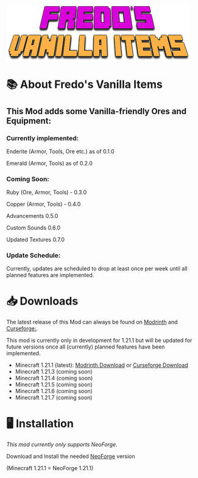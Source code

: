 
<img src="src/main/resources/FredosVanillaItems-Icon.png">

📚 About Fredo's Vanilla Items
=======
## This Mod adds some Vanilla-friendly Ores and Equipment:

### Currently implemented:

Enderite (Armor, Tools, Ore etc.) as of 0.1.0

Emerald (Armor, Tools) as of 0.2.0

### Coming Soon:

Ruby (Ore, Armor, Tools) - 0.3.0

Copper (Armor, Tools) - 0.4.0

Advancements 0.5.0

Custom Sounds 0.6.0

Updated Textures 0.7.0

### Update Schedule:
Currently, updates are scheduled to drop at least
once per week until all planned features are implemented.


📥 Downloads
=======

The latest release of this Mod can always be found on
[Modrinth](https://modrinth.com/mod/fredos-vanilla-items) and [Curseforge:](https://legacy.curseforge.com/minecraft/mc-mods/fredos-vanilla-items-neoforge).

This mod is currently only in development for 1.21.1 but will be updated for future versions once all (currently) planned features have been implemented.

- Minecraft 1.21.1 (latest): [Modrinth Download](https://modrinth.com/mod/fredos-vanilla-items/version/0.2.0) or [Curseforge Download](https://legacy.curseforge.com/minecraft/mc-mods/fredos-vanilla-items-neoforge/files/6790927)
- Minecraft 1.21.3 (coming soon)
- Minecraft 1.21.4 (coming soon)
- Minecraft 1.21.5 (coming soon)
- Minecraft 1.21.6 (coming soon)
- Minecraft 1.21.7 (coming soon)

🖥️ Installation
============
_This mod currently only supports NeoForge._

Download and Install the needed [NeoForge](https://neoforged.net) version 

(Minecraft 1.21.1 = NeoForge 1.21.1)

